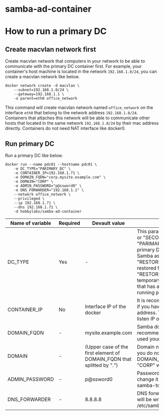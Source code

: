 # samba-ad-container

# How to run a primary DC

## Create macvlan network first
Create macvlan network that computers in your network to be able to communicate with the primary DC container first.
For example, your container's host machine is located in the network `192.168.1.0/24`, you can create a macvlan network like below.

```
docker network create -d macvlan \
    --subnet=192.168.1.0/24 \
    --gateway=192.168.1.1 \
    -o parent=eth0 office_network
```

This command will create macvlan network named `office_network` on the interface `eth0` that belong to the network address `192.168.1.0/24`.
Containers that attaches this network will be able to communicate other hosts that located in the same network `192.168.1.0/24` by their mac address directly.
Containers do not need NAT interface like docker0.

## Run primary DC
Run a primary DC like below.

```
docker run --name pdc01 --hostname pdc01 \
    -e DC_TYPE="PARIMARY_DC" \
    -e CONTAINER_IP=192.168.1.71 \
    -e DOMAIN_FQDN="corp.mysite.example.com" \
    -e DOMAIN="CORP" \
    -e ADMIN_PASSWORD="p@ssword0" \
    -e DNS_FORWARDER="192.168.1.1" \
    --network office_network \
    --privileged \
    --ip 192.168.1.71 \
    --dns 192.168.1.71 \
    -d hobbylabs/samba-ad-container
```

| Name of variable | Required | Devault value | Note |
| ---------------- | -------- | ------------- | ---- |
| DC_TYPE          | Yes      | -             | This parameter requires "PARIMARY_DC" or "SECONDARY_DC" or "RESTORED_DC". "PARIMARY_DC" will build a Samba as a primary DC. "SECONDARY_DC" will build a Samba as a secondary DC. "RESTORED_DC" will build a Samba that restored from backup-data. "RESTORED_DC" is useful as the temporary DC if you want to restore Samba that has a same host name that had been running previously. |
| CONTAINER_IP     | No       | Interface IP of the docker | It is recommended to specify container IP if you have multiple IPs except loopback address. This parameter will be used as a listen IP of the Samba daemon. |
| DOMAIN_FQDN | - | mysite.example.com | Samba domain FQDN. It is not required but recommended to specify it that will be used your own site. |
| DOMAIN | - | (Upper case of the first element of DOMAIN_FQDN that splitted by ".") | Domain name of your DC. For example, if you do not specify it and you specified DOMAIN_FQDN=corp.mysite.example.com, "CORP" will be used. |
| ADMIN_PASSWORD | - | p@ssword0 | Password of the Administrator. You can change it after running Samba with samba-tool command. |
| DNS_FORWARDER | - | 8.8.8.8 | DNS forwarder for the Samba. This value will be written as the "dns forwarder" in /etc/samba/smb.conf |





